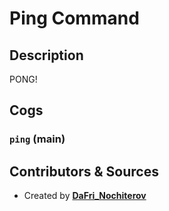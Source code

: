 # Ping Command

## Description

PONG!

## Cogs

### `ping` (**main**)

## Contributors & Sources

- Created by **[DaFri_Nochiterov](https://gitlab.com/dafri-nochiterov)**